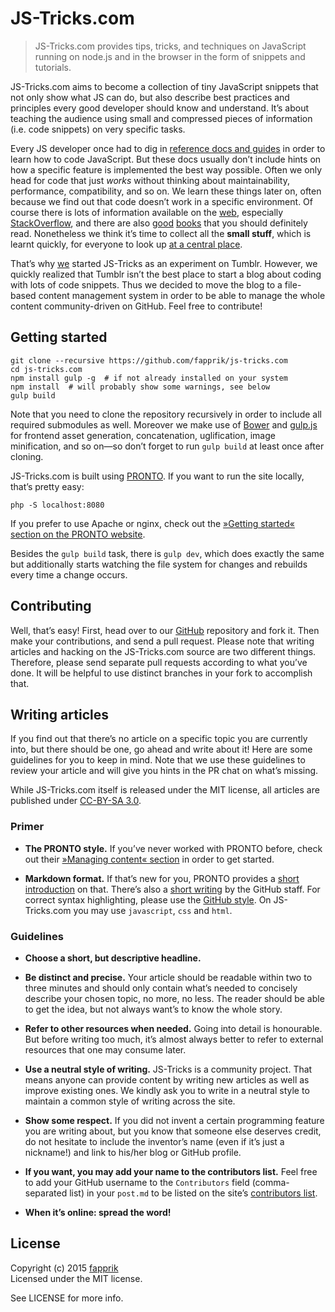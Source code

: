 # JS-Tricks.com

> JS-Tricks.com provides tips, tricks, and techniques on JavaScript running on node.js and in the browser in the form of snippets and tutorials.

JS-Tricks.com aims to become a collection of tiny JavaScript snippets that not only show what JS can do, but also describe best practices and principles every good developer should know and understand. It’s about teaching the audience using small and compressed pieces of information (i.e. code snippets) on very specific tasks. 

Every JS developer once had to dig in [reference docs and guides](https://developer.mozilla.org/en/docs/Web/JavaScript) in order to learn how to code JavaScript. But these docs usually don’t include hints on how a specific feature is implemented the best way possible. Often we only head for code that just *works* without thinking about maintainability, performance, compatibility, and so on. We learn these things later on, often because we find out that code doesn’t work in a specific environment. Of course there is lots of information available on the [web](http://google.com/), especially [StackOverflow](http://stackoverflow.com/questions/tagged/javascript), and there are also [good](http://amzn.com/0596517742) [books](http://amzn.com/0596809484) that you should definitely read. Nonetheless we think it’s time to collect all the **small stuff**, which is learnt quickly, for everyone to look up [at a central place](http://js-tricks.com/).

That’s why [we](http://fapprik.com/) started JS-Tricks as an experiment on Tumblr. However, we quickly realized that Tumblr isn’t the best place to start a blog about coding with lots of code snippets. Thus we decided to move the blog to a file-based content management system in order to be able to manage the whole content community-driven on GitHub. Feel free to contribute!

## Getting started

	git clone --recursive https://github.com/fapprik/js-tricks.com
	cd js-tricks.com
	npm install gulp -g  # if not already installed on your system
	npm install  # will probably show some warnings, see below
	gulp build

Note that you need to clone the repository recursively in order to include all required submodules as well. Moreover we make use of [Bower](http://bower.io/) and [gulp.js](http://gulpjs.com/) for frontend asset generation, concatenation, uglification, image minification, and so on—so don’t forget to run `gulp build` at least once after cloning.

JS-Tricks.com is built using [PRONTO](http://prontocms.com/). If you want to run the site locally, that’s pretty easy:

    php -S localhost:8080

If you prefer to use Apache or nginx, check out the [»Getting started« section on the PRONTO website](http://prontocms.com/docs/getting-started).

Besides the `gulp build` task, there is `gulp dev`, which does exactly the same but additionally starts watching the file system for changes and rebuilds every time a change occurs.

## Contributing

Well, that’s easy! First, head over to our [GitHub](https://github.com/fapprik/js-tricks.com) repository and fork it. Then make your contributions, and send a pull request. Please note that writing articles and hacking on the JS-Tricks.com source are two different things. Therefore, please send separate pull requests according to what you’ve done. It will be helpful to use distinct branches in your fork to accomplish that.

## Writing articles

If you find out that there’s no article on a specific topic you are currently into, but there should be one, go ahead and write about it! Here are some guidelines for you to keep in mind. Note that we use these guidelines to review your article and will give you hints in the PR chat on what’s missing.

While JS-Tricks.com itself is released under the MIT license, all articles are published under [CC-BY-SA 3.0](http://creativecommons.org/licenses/by-sa/3.0/).

### Primer

* **The PRONTO style.** If you’ve never worked with PRONTO before, check out their [»Managing content« section](http://prontocms.com/docs/managing-content) in order to get started.

* **Markdown format.** If that’s new for you, PRONTO provides a [short introduction](http://prontocms.com/docs/formatting-text) on that. There’s also a [short writing](https://help.github.com/articles/markdown-basics/) by the GitHub staff. For correct syntax highlighting, please use the [GitHub style](https://help.github.com/articles/github-flavored-markdown/#syntax-highlighting). On JS-Tricks.com you may use `javascript`, `css` and `html`.

### Guidelines

* **Choose a short, but descriptive headline.**

* **Be distinct and precise.** Your article should be readable within two to three minutes and should only contain what’s needed to concisely describe your chosen topic, no more, no less. The reader should be able to get the idea, but not always want’s to know the whole story.

* **Refer to other resources when needed.** Going into detail is honourable. But before writing too much, it’s almost always better to refer to external resources that one may consume later.

* **Use a neutral style of writing.** JS-Tricks is a community project. That means anyone can provide content by writing new articles as well as improve existing ones. We kindly ask you to write in a neutral style to maintain a common style of writing across the site. 

* **Show some respect.** If you did not invent a certain programming feature you are writing about, but you know that someone else deserves credit, do not hesitate to include the inventor’s name (even if it’s just a nickname!) and link to his/her blog or GitHub profile.

* **If you want, you may add your name to the contributors list.** Feel free to add your GitHub username to the `Contributors` field (comma-separated list) in your `post.md` to be listed on the site’s [contributors list](http://js-tricks.com/contributors).

* **When it’s online: spread the word!**

## License

Copyright (c) 2015 [fapprik](http://fapprik.com/)  
Licensed under the MIT license.

See LICENSE for more info.
